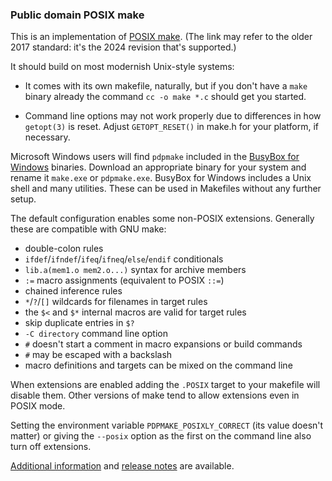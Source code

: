 ### Public domain POSIX make

This is an implementation of [POSIX make](https://pubs.opengroup.org/onlinepubs/9699919799/utilities/make.html).  (The link may refer to the older 2017
standard: it's the 2024 revision that's supported.)

It should build on most modernish Unix-style systems:

 - It comes with its own makefile, naturally, but if you don't have a `make` binary already the command `cc -o make *.c` should get you started.

 - Command line options may not work properly due to differences in how `getopt(3)` is reset.  Adjust `GETOPT_RESET()` in make.h for your platform, if necessary.

Microsoft Windows users will find `pdpmake` included in the
[BusyBox for Windows](https://frippery.org/busybox/index.html) binaries.
Download an appropriate binary for your system and rename it `make.exe` or
`pdpmake.exe`. BusyBox for Windows includes a Unix shell and many utilities.
These can be used in Makefiles without any further setup.

The default configuration enables some non-POSIX extensions. Generally
these are compatible with GNU make:

 - double-colon rules
 - `ifdef`/`ifndef`/`ifeq`/`ifneq`/`else`/`endif` conditionals
 - `lib.a(mem1.o mem2.o...)` syntax for archive members
 - `:=` macro assignments (equivalent to POSIX `::=`)
 - chained inference rules
 - `*`/`?`/`[]` wildcards for filenames in target rules
 - the `$<` and `$*` internal macros are valid for target rules
 - skip duplicate entries in `$?`
 - `-C directory` command line option
 - `#` doesn't start a comment in macro expansions or build commands
 - `#` may be escaped with a backslash
 - macro definitions and targets can be mixed on the command line

When extensions are enabled adding the `.POSIX` target to your makefile
will disable them.  Other versions of make tend to allow extensions even
in POSIX mode.

Setting the environment variable `PDPMAKE_POSIXLY_CORRECT` (its value
doesn't matter) or giving the `--posix` option as the first on the
command line also turn off extensions.

[Additional information](https://frippery.org/make/index.html) and
[release notes](https://frippery.org/make/release-notes/current.html)
are available.
